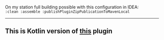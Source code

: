 On my station full building possible with this configuration in IDEA:\
`:clean :assemble :publishPluginZipPublicationToMavenLocal`
___
## This is Kotlin version of [this](https://github.com/spechurkin/index-health-monitor-plugin-java) plugin
